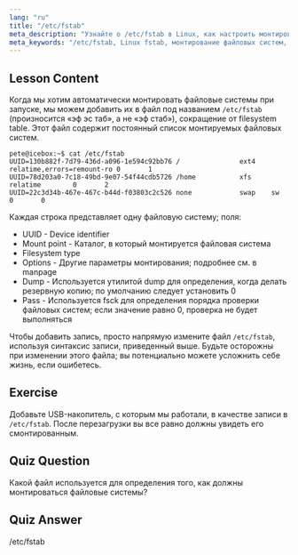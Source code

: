 ```yaml
---
lang: "ru"
title: "/etc/fstab"
meta_description: "Узнайте о /etc/fstab в Linux, как настроить монтирование файловых систем при запуске и управлять записями устройств. Разберитесь с fstab для начинающих!"
meta_keywords: "/etc/fstab, Linux fstab, монтирование файловых систем, Linux boot, fstab tutorial, beginner, guide"
---
```


## Lesson Content

Когда мы хотим автоматически монтировать файловые системы при запуске, мы можем добавить их в файл под названием `/etc/fstab` (произносится «эф эс таб», а не «эф стаб»), сокращение от filesystem table. Этот файл содержит постоянный список монтируемых файловых систем.

```plaintext
pete@icebox:~$ cat /etc/fstab
UUID=130b882f-7d79-436d-a096-1e594c92bb76 /               ext4    relatime,errors=remount-ro 0       1
UUID=78d203a0-7c18-49bd-9e07-54f44cdb5726 /home           xfs     relatime        0       2
UUID=22c3d34b-467e-467c-b44d-f03803c2c526 none            swap    sw              0       0
```

Каждая строка представляет одну файловую систему; поля:

- UUID - Device identifier
- Mount point - Каталог, в который монтируется файловая система
- Filesystem type
- Options - Другие параметры монтирования; подробнее см. в manpage
- Dump - Используется утилитой dump для определения, когда делать резервную копию; по умолчанию следует установить 0
- Pass - Используется fsck для определения порядка проверки файловых систем; если значение равно 0, проверка не будет выполняться

Чтобы добавить запись, просто напрямую измените файл `/etc/fstab`, используя синтаксис записи, приведенный выше. Будьте осторожны при изменении этого файла; вы потенциально можете усложнить себе жизнь, если ошибетесь.

## Exercise

Добавьте USB-накопитель, с которым мы работали, в качестве записи в `/etc/fstab`. После перезагрузки вы все равно должны увидеть его смонтированным.

## Quiz Question

Какой файл используется для определения того, как должны монтироваться файловые системы?

## Quiz Answer

/etc/fstab
